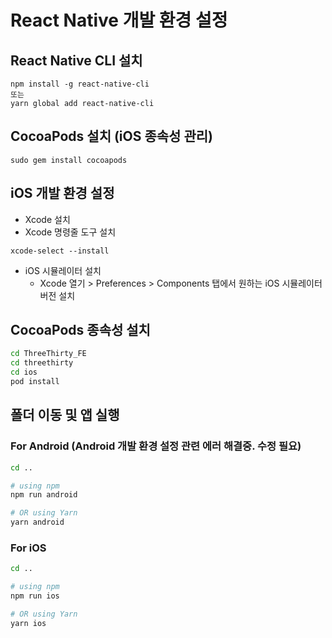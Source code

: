 # React Native 개발 환경 설정

## React Native CLI 설치

```
npm install -g react-native-cli
또는
yarn global add react-native-cli
```

## CocoaPods 설치 (iOS 종속성 관리)

```
sudo gem install cocoapods
```

## iOS 개발 환경 설정

- Xcode 설치
- Xcode 명령줄 도구 설치

```
xcode-select --install
```

- iOS 시뮬레이터 설치
  - Xcode 열기 > Preferences > Components 탭에서 원하는 iOS 시뮬레이터 버전 설치

## CocoaPods 종속성 설치

```bash
cd ThreeThirty_FE
cd threethirty
cd ios
pod install
```

## 폴더 이동 및 앱 실행

### For Android (Android 개발 환경 설정 관련 에러 해결중. 수정 필요)

```bash
cd ..

# using npm
npm run android

# OR using Yarn
yarn android
```

### For iOS

```bash
cd ..

# using npm
npm run ios

# OR using Yarn
yarn ios
```
